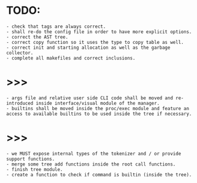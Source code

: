 # TODO:
	- check that tags are always correct.
	- shall re-do the config file in order to have more explicit options.
	- correct the AST tree.
	- correct copy function so it uses the type to copy table as well.
	- correct init and starting allocation as well as the garbage collector.
	- complete all makefiles and correct inclusions.
# >>>
	- args file and relative user side CLI code shall be moved and re-introduced inside interface/visual module of the manager.
	- builtins shall be moved inside the proc/exec module and feature an access to available builtins to be used inside the tree if necessary.
# >>>
	- we MUST expose internal types of the tokenizer and / or provide support functions.
	- merge some tree add functions inside the root call functions.
	- finish tree module.
	- create a function to check if command is builtin (inside the tree).